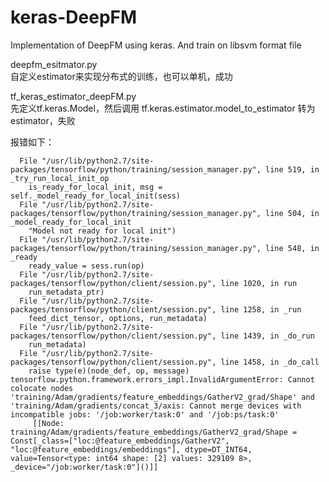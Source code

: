 # keras-DeepFM  
Implementation of DeepFM using keras. And train on libsvm format file  
  
  
deepfm_esitmator.py  
自定义estimator来实现分布式的训练，也可以单机，成功  
  
tf_keras_estimator_deepFM.py  
先定义tf.keras.Model，然后调用 tf.keras.estimator.model_to_estimator 转为 estimator，失败  
  
报错如下：  
```
  File "/usr/lib/python2.7/site-packages/tensorflow/python/training/session_manager.py", line 519, in _try_run_local_init_op
    is_ready_for_local_init, msg = self._model_ready_for_local_init(sess)
  File "/usr/lib/python2.7/site-packages/tensorflow/python/training/session_manager.py", line 504, in _model_ready_for_local_init
    "Model not ready for local init")
  File "/usr/lib/python2.7/site-packages/tensorflow/python/training/session_manager.py", line 548, in _ready
    ready_value = sess.run(op)
  File "/usr/lib/python2.7/site-packages/tensorflow/python/client/session.py", line 1020, in run
    run_metadata_ptr)
  File "/usr/lib/python2.7/site-packages/tensorflow/python/client/session.py", line 1258, in _run
    feed_dict_tensor, options, run_metadata)
  File "/usr/lib/python2.7/site-packages/tensorflow/python/client/session.py", line 1439, in _do_run
    run_metadata)
  File "/usr/lib/python2.7/site-packages/tensorflow/python/client/session.py", line 1458, in _do_call
    raise type(e)(node_def, op, message)
tensorflow.python.framework.errors_impl.InvalidArgumentError: Cannot colocate nodes 'training/Adam/gradients/feature_embeddings/GatherV2_grad/Shape' and 'training/Adam/gradients/concat_3/axis: Cannot merge devices with incompatible jobs: '/job:worker/task:0' and '/job:ps/task:0'
	 [[Node: training/Adam/gradients/feature_embeddings/GatherV2_grad/Shape = Const[_class=["loc:@feature_embeddings/GatherV2", "loc:@feature_embeddings/embeddings"], dtype=DT_INT64, value=Tensor<type: int64 shape: [2] values: 329109 8>, _device="/job:worker/task:0"]()]]
```
